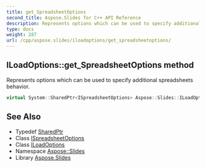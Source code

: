 ```yaml
---
title: get_SpreadsheetOptions
second_title: Aspose.Slides for C++ API Reference
description: Represents options which can be used to specify additional spreadsheets behavior.
type: docs
weight: 287
url: /cpp/aspose.slides/iloadoptions/get_spreadsheetoptions/
---
```

## ILoadOptions::get_SpreadsheetOptions method


Represents options which can be used to specify additional spreadsheets behavior.

```cpp
virtual System::SharedPtr<ISpreadsheetOptions> Aspose::Slides::ILoadOptions::get_SpreadsheetOptions()=0
```

## See Also

* Typedef [SharedPtr](../../../system/sharedptr/)
* Class [ISpreadsheetOptions](../../ispreadsheetoptions/)
* Class [ILoadOptions](../)
* Namespace [Aspose::Slides](../../)
* Library [Aspose.Slides](../../../)
